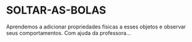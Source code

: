 # SOLTAR-AS-BOLAS
Aprendemos a adicionar propriedades físicas a esses objetos e observar seus comportamentos. Com ajuda da professora...
